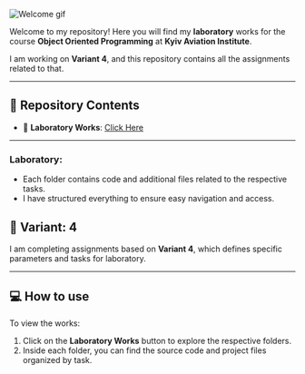 ![Welcome gif](https://media.giphy.com/media/WUlplcMpOCEmTGBtBW/giphy.gif)

Welcome to my repository! Here you will find my **laboratory** works for the course **Object Oriented Programming** at **Kyiv Aviation Institute**.

I am working on **Variant 4**, and this repository contains all the assignments related to that.

---

## 📂 Repository Contents

- 🔬 **Laboratory Works**: [Click Here](./labs)  

---

### Laboratory:
- Each folder contains code and additional files related to the respective tasks.
- I have structured everything to ensure easy navigation and access.

## 📝 Variant: 4
I am completing assignments based on **Variant 4**, which defines specific parameters and tasks for laboratory.

---

## 💻 How to use
To view the works:
1. Click on the **Laboratory Works** button to explore the respective folders.
2. Inside each folder, you can find the source code and project files organized by task.

